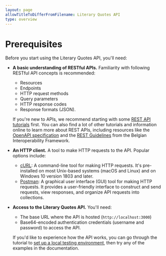 ```yaml
---
layout: page
allowTitleToDifferFromFilename: Literary Quotes API
type: overview
---
```


# Prerequisites

Before you start using the Literary Quotes API, you'll need:

- **A basic understanding of RESTful APIs.** Familiarity with following RESTful API concepts is recommended:

  -  Resources
  -  Endpoints
  -  HTTP request methods
  -  Query parameters
  -  HTTP response codes
  -  Response formats (JSON).

  If you're new to APIs, we recommend starting with some [REST API tutorials](https://restapitutorial.com/) first. You can also find a lot of other tutorials and information online to learn more about REST APIs, including resources like the [OpenAPI specification](https://swagger.io/specification/) and the [REST Guidelines](https://www.belgif.be/specification/rest/api-guide/) from the Belgian Interoperability Framework.

- **An HTTP client.** A tool to make HTTP requests to the API. Popular options include:
  - [cURL](https://curl.se/): A command-line tool for making HTTP requests. It's pre-installed on most Unix-based systems (macOS and Linux) and on Windows 10 version 1803 and later.
  - [Postman](https://www.postman.com/): A graphical user interface (GUI) tool for making HTTP requests. It provides a user-friendly interface to construct and send requests, view responses, and organize API requests into collections.

- **Access to the Literary Quotes API.** You'll need:
  - The base URL where the API is hosted (`http://localhost:3000`)
  - Base64-encoded authentication credentials (username and password) to access the API.

  If you'd like to experience how the API works, you can go through the tutorial to [set up a local testing environment](placeholder), then try any of the examples in the documentation.
